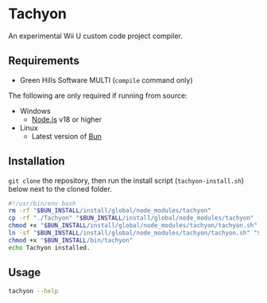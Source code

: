 # Tachyon
An experimental Wii U custom code project compiler.

## Requirements
* Green Hills Software MULTI (`compile` command only)

The following are only required if running from source:
* Windows
    * [Node.js](https://nodejs.org/) v18 or higher
* Linux
    * Latest version of [Bun](https://github.com/oven-sh/bun)

## Installation
`git clone` the repository, then run the install script (`tachyon-install.sh`) below next to the cloned folder.
```sh
#!/usr/bin/env bash
rm -rf "$BUN_INSTALL/install/global/node_modules/tachyon"
cp -rf "./Tachyon" "$BUN_INSTALL/install/global/node_modules/tachyon"
chmod +x "$BUN_INSTALL/install/global/node_modules/tachyon/tachyon.sh"
ln -sf "$BUN_INSTALL/install/global/node_modules/tachyon/tachyon.sh" "$BUN_INSTALL/bin/tachyon"
chmod +x "$BUN_INSTALL/bin/tachyon"
echo Tachyon installed.
```

## Usage
```sh
tachyon --help
```
